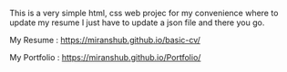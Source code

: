 This is a very simple html, css web projec for my convenience where to update my resume I just have to update a json file and there you go.

My Resume      : https://miranshub.github.io/basic-cv/

My Portfolio   : https://miranshub.github.io/Portfolio/
